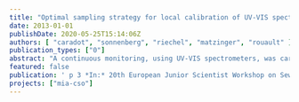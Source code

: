 ```yaml
---
title: "Optimal sampling strategy for local calibration of UV-VIS spectrometers in urban drainage monitoring"
date: 2013-01-01
publishDate: 2020-05-25T15:14:06Z
authors: [ "caradot", "sonnenberg", "riechel", "matzinger", "rouault" ]
publication_types: ["0"]
abstract: "A continuous monitoring, using UV-VIS spectrometers, was carried out in Berlin from 2010 to 2012. It combined (i) continuous measurements of the quality and flow rates of combined sewer overflows (CSO) at one main CSO outlet downstream of the overflow structure and (ii) continuous measurements of water quality parameters at five sites within the urban stretch of the receiving River Spree. Locally, the collection of data aims at (i) characterizing CSO emissions, (ii) assessing the local dynamics and intensity of CSO impacts on the river and (iii) calibrating sewer and river water quality models being part of a planning tool for future CSO management in Berlin (Riechel et al., 2011). UV-VIS spectrometers are in-situ probes, which measure absorbance spectra ranging from UV to visual wavelengths. Concentrations, such as chemical oxygen demand (COD), are calculated from these spectra. Due to the varying composition of waste and river water a local calibration is required to enhance the measurement quality. According to Gamerith et al. (2011), manufacturer global calibration can lead to systematic error up to 50% for COD measurements."
featured: false
publication: ' p 3 *In:* 20th European Junior Scientist Workshop on Sewer Systems and Processes: On-line Monitoring, Uncertainties in Modelling and New Pollutants. Graz, Austria. 09-12 April 2013'
projects: ["mia-cso"]
---
```


